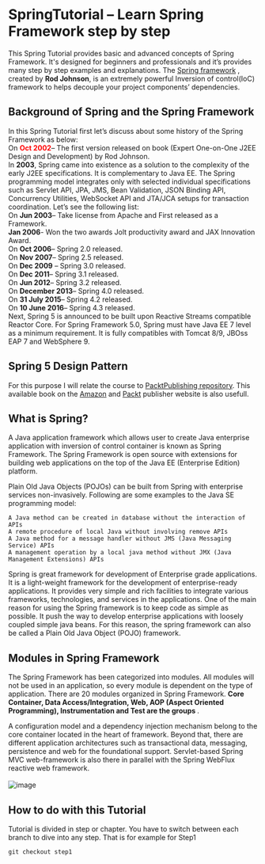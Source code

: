 # SpringTutorial – Learn Spring Framework step by step
This Spring Tutorial provides basic and advanced concepts of Spring Framework. It's designed for beginners and professionals and it’s provides many step by step examples and explanations. The [Spring framework](http://www.springsource.org/) , created by <b>Rod Johnson</b>, is an extremely powerful Inversion of control(IoC) framework to helps decouple your project components’ dependencies.

## Background of Spring and the Spring Framework
In this Spring Tutorial first let’s discuss about some history of the Spring Framework as below: <br />
On <b style="color:red">Oct 2002</b>– The first version released on book (Expert One-on-One J2EE Design and Development) by Rod Johnson. <br />
In <b>2003</b>, Spring came into existence as a solution to the complexity of the early J2EE specifications. It is complementary to Java EE. The Spring programming model integrates only with selected individual specifications such as Servlet API, JPA, JMS, Bean Validation, JSON Binding API, Concurrency Utilities, WebSocket API and JTA/JCA setups for transaction coordination. Let’s see the following list: <br />
On <b>Jun 2003</b>– Take license from Apache and First released as a Framework.<br />
<b>Jan 2006</b>- Won the two awards Jolt productivity award and JAX Innovation Award.<br />
On <b>Oct 2006</b>– Spring 2.0 released.<br />
On <b>Nov 2007</b>– Spring 2.5 released.<br />
On <b>Dec 2009</b> – Spring 3.0 released.<br />
On <b>Dec 2011</b>– Spring 3.1 released.<br />
On <b>Jun 2012</b>– Spring 3.2 released.<br />
On <b>December 2013</b>– Spring 4.0 released.<br />
On <b>31 July 2015</b>– Spring 4.2 released.<br />
On <b>10 June 2016</b>– Spring 4.3 released.<br />
Next, Spring 5 is announced to be built upon Reactive Streams compatible Reactor Core. 
For Spring Framework 5.0, Spring must have Java EE 7 level as a minimum requirement. It is fully compatibles with Tomcat 8/9, JBOss EAP 7 and WebSphere 9.<br />
## Spring 5 Design Pattern
For this purpose I will relate the course to [PacktPublishing repository](https://github.com/PacktPublishing/Spring5-Design-Patterns). This available book on the [Amazon](https://www.amazon.in/Spring-Design-Patterns-Dinesh-Rajput/dp/1788299450/ref=sr_1_1?ie=UTF8&qid=1507925340&sr=8-1&keywords=spring+5+design+pattern) and [Packt](https://www.packtpub.com/application-development/spring-5-design-patterns) publisher website is also usefull.

## What is Spring?
A Java application framework which allows user to create Java enterprise application with inversion of control container is known as Spring Framework. The Spring Framework is open source with extensions for building web applications on the top of the Java EE (Enterprise Edition) platform.

Plain Old Java Objects (POJOs) can be built from Spring with enterprise services non-invasively. Following are some examples to the Java SE programming model:

    A Java method can be created in database without the interaction of APIs
    A remote procedure of local Java without involving remove APIs
    A Java method for a message handler without JMS (Java Messaging Service) APIs
    A management operation by a local java method without JMX (Java Management Extensions) APIs

Spring is great framework for development of Enterprise grade applications. It is a light-weight framework for the development of enterprise-ready applications. It provides very simple and rich facilities to integrate various frameworks, technologies, and services in the applications. One of the main reason for using the Spring framework is to keep code as simple as possible. It push the way to develop enterprise applications with loosely coupled simple java beans. For this reason, the spring framework can also be called a Plain Old Java Object (POJO) framework.

## Modules in Spring Framework
The Spring Framework has been categorized into modules. All modules will not be used in an application, so every module is dependent on the type of application. There are 20 modules organized in Spring Framework. <b>Core Container, Data Access/Integration, Web, AOP (Aspect Oriented Programming), Instrumentation and Test are the groups </b>.

A configuration model and a dependency injection mechanism belong to the core container located in the heart of framework. Beyond that, there are different application architectures such as transactional data, messaging, persistence and web for the foundational support. Servlet-based Spring MVC web-framework is also there in parallel with the Spring WebFlux reactive web framework. <br /><br />
![image](https://i2.wp.com/www.dineshonjava.com/wp-content/uploads/2013/03/Spring-modules.png?resize=530%2C409&ssl=1) 
<br />
## How to do with this Tutorial

Tutorial is divided in step or chapter.
You have to switch between each branch to dive into any step. That is for example for Step1 <br />

```
git checkout step1
```

